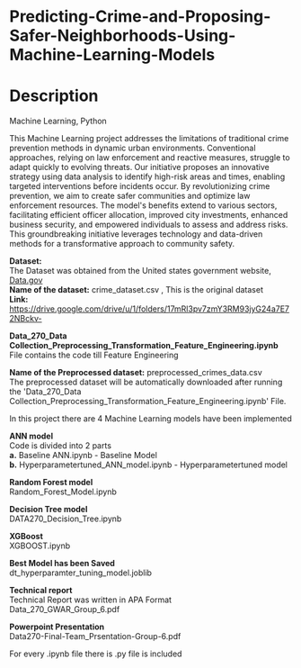 # Predicting-Crime-and-Proposing-Safer-Neighborhoods-Using-Machine-Learning-Models

# Description
Machine Learning, Python

This Machine Learning project addresses the limitations of traditional crime prevention methods in dynamic urban environments. Conventional approaches, relying on law enforcement and reactive measures, struggle to adapt quickly to evolving threats. Our initiative proposes an innovative strategy using data analysis to identify high-risk areas and times, enabling targeted interventions before incidents occur. By revolutionizing crime prevention, we aim to create safer communities and optimize law enforcement resources. The model's benefits extend to various sectors, facilitating efficient officer allocation, improved city investments, enhanced business security, and empowered individuals to assess and address risks. This groundbreaking initiative leverages technology and data-driven methods for a transformative approach to community safety.

**Dataset:**<br>
The Dataset was obtained from the United states government website, [Data.gov ](https://data.gov/)<br>
**Name of the dataset:** crime_dataset.csv , This is the original dataset<br>
**Link:** https://drive.google.com/drive/u/1/folders/17mRl3pv7zmY3RM93jyG24a7E72NBckv-

**Data_270_Data Collection_Preprocessing_Transformation_Feature_Engineering.ipynb**<br>
File contains the code till Feature Engineering

**Name of the Preprocessed dataset:** preprocessed_crimes_data.csv<br>
The preprocessed dataset will be automatically downloaded after running the 'Data_270_Data Collection_Preprocessing_Transformation_Feature_Engineering.ipynb' File.

In this project there are 4 Machine Learning models have been implemented<br>

**ANN model**<br>
Code is divided into 2 parts <br>
**a.** Baseline ANN.ipynb - Baseline Model<br>
**b.** Hyperparametertuned_ANN_model.ipynb - Hyperparametertuned model

**Random Forest model**<br>
Random_Forest_Model.ipynb

**Decision Tree model**<br>
DATA270_Decision_Tree.ipynb

**XGBoost**<br>
XGBOOST.ipynb

**Best Model has been Saved**<br>
dt_hyperparamter_tuning_model.joblib

**Technical report**<br>
Technical Report was written in APA Format<br>
Data_270_GWAR_Group_6.pdf

**Powerpoint Presentation**<br>
Data270-Final-Team_Prsentation-Group-6.pdf

For every .ipynb file there is  .py file is included
